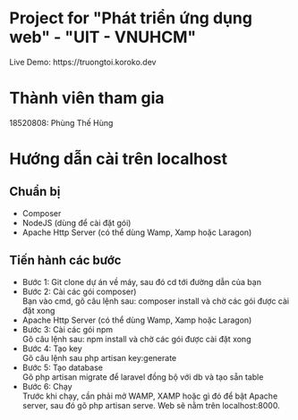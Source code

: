 <h1>Project for "Phát triển ứng dụng web" - "UIT - VNUHCM"</h1>
Live Demo: https://truongtoi.koroko.dev


<h1>Thành viên tham gia</h1>
18520808: Phùng Thế Hùng <br>

<h1>Hướng dẫn cài trên localhost</h1>

<h2>Chuẩn bị</h2>
<ul>
    <li>Composer</li>
    <li>NodeJS (dùng để cài đặt gói)</li>
    <li>Apache Http Server (có thể dùng Wamp, Xamp hoặc Laragon)</li>
</ul>


<h2>Tiến hành các bước</h2>

<ul>
    <li>Bước 1: Git clone dự án về máy, sau đó cd tới đường dẫn của bạn</li>
    <li>Bước 2: Cài các gói composer) <br> Bạn vào cmd, gõ câu lệnh sau: composer install và chờ các gói được cài đặt xong</li>
    <li>Apache Http Server (có thể dùng Wamp, Xamp hoặc Laragon)</li>
    <li>Bước 3: Cài các gói npm<br>Gõ câu lệnh sau: npm install và chờ các gói được cài đặt xong</li>
    <li>Bước 4: Tạo key<br>
Gõ câu lệnh sau php artisan key:generate</li>
    <li>Bước 5: Tạo database<br>
Gõ php artisan migrate để laravel đồng bộ với db và tạo sẵn table</li>
    <li>Bước 6: Chạy<br>Trước khi chạy, cần phải mở WAMP, XAMP hoặc gì đó để bật Apache server, sau đó gõ php artisan serve. Web sẽ nằm trên localhost:8000.</li>
</ul>








